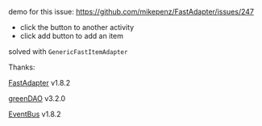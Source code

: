 

demo for this issue: https://github.com/mikepenz/FastAdapter/issues/247

- click the button to another activity
- click add button to add an item

solved with `GenericFastItemAdapter`

Thanks:

[FastAdapter](https://github.com/mikepenz/FastAdapter)     v1.8.2

[greenDAO](https://github.com/greenrobot/greenDAO)        v3.2.0

[EventBus](https://github.com/greenrobot/EventBus/)        v1.8.2
